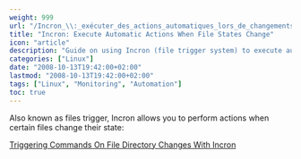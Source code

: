 ```yaml
---
weight: 999
url: "/Incron_\\:_exécuter_des_actions_automatiques_lors_de_changements_d'états_d'éléments/"
title: "Incron: Execute Automatic Actions When File States Change"
icon: "article"
description: "Guide on using Incron (file trigger system) to execute automatic actions when file states change in Linux systems."
categories: ["Linux"]
date: "2008-10-13T19:42:00+02:00"
lastmod: "2008-10-13T19:42:00+02:00"
tags: ["Linux", "Monitoring", "Automation"]
toc: true
---
```


Also known as files trigger, Incron allows you to perform actions when certain files change their state:

[Triggering Commands On File Directory Changes With Incron](/pdf/triggering_commands_on_file_directory_changes_with_incron.pdf)